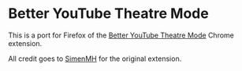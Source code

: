 # Better YouTube Theatre Mode

This is a port for Firefox of the [Better YouTube Theatre Mode](https://github.com/SimenMH/better-youtube-theatre-mode) Chrome extension.

All credit goes to [SimenMH](https://github.com/SimenMH) for the original extension.
